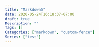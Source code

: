 ```yaml
---
title: "Markdown5"
date: 2020-05-24T16:18:37-07:00
draft: true
Description: ""
Tags: []
Categories: ["markdown", "custom-fence"]
Series: ["test"]
---
```

